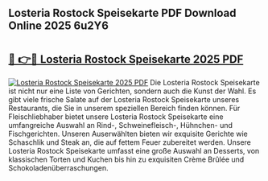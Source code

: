 ## Losteria Rostock Speisekarte PDF Download Online 2025 6u2Y6

# <h2><a href="http://gcafmpc.nevu.top/?p=Losteria+Rostock+Speisekarte">🔗 👉🔴 Losteria Rostock Speisekarte 2025 PDF</a></h2>

[![Losteria Rostock Speisekarte 2025 PDF](https://i.imgur.com/dBaPXMq.png)](http://gcafmpc.nevu.top/?p=Losteria+Rostock+Speisekarte)
Die Losteria Rostock Speisekarte ist nicht nur eine Liste von Gerichten, sondern auch die Kunst der Wahl. Es gibt viele frische Salate auf der Losteria Rostock Speisekarte unseres Restaurants, die Sie in unserem speziellen Bereich finden können. Für Fleischliebhaber bietet unsere Losteria Rostock Speisekarte eine umfangreiche Auswahl an Rind-, Schweinefleisch-, Hühnchen- und Fischgerichten. Unseren Auserwählten bieten wir exquisite Gerichte wie Schaschlik und Steak an, die auf fettem Feuer zubereitet werden. Unsere Losteria Rostock Speisekarte umfasst eine große Auswahl an Desserts, von klassischen Torten und Kuchen bis hin zu exquisiten Crème Brûlée und Schokoladenüberraschungen.
